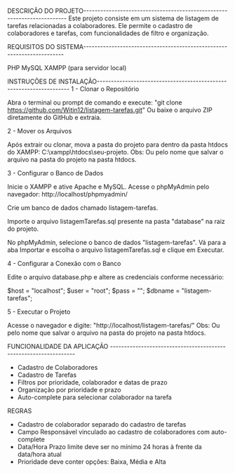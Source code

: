 DESCRIÇÃO DO PROJETO------------------------------------------------------------------------
Este projeto consiste em um sistema de listagem de tarefas relacionadas a colaboradores. Ele permite o cadastro de colaboradores e tarefas, com funcionalidades de filtro e organização.

REQUISITOS DO SISTEMA-----------------------------------------------------------------------

PHP
MySQL
XAMPP (para servidor local)

INSTRUÇÕES DE INSTALAÇÃO--------------------------------------------------------------------
1 - Clonar o Repositório

Abra o terminal ou prompt de comando e execute: "git clone https://github.com/Witin12/listagem-tarefas.git" Ou baixe o arquivo ZIP diretamente do GitHub e extraia.

2 - Mover os Arquivos

Após extrair ou clonar, mova a pasta do projeto para dentro da pasta htdocs do XAMPP: C:\xampp\htdocs\seu-projeto. Obs: Ou pelo nome que salvar o arquivo na pasta do projeto na pasta htdocs.

3 - Configurar o Banco de Dados

Inicie o XAMPP e ative Apache e MySQL. Acesse o phpMyAdmin pelo navegador: http://localhost/phpmyadmin/

Crie um banco de dados chamado listagem-tarefas.

Importe o arquivo listagemTarefas.sql presente na pasta "database" na raiz do projeto.

No phpMyAdmin, selecione o banco de dados "listagem-tarefas". Vá para a aba Importar e escolha o arquivo listagemTarefas.sql e clique em Executar.

4 - Configurar a Conexão com o Banco

Edite o arquivo database.php e altere as credenciais conforme necessário:

$host = "localhost";
$user = "root";
$pass = "";
$dbname = "listagem-tarefas";

5 - Executar o Projeto

Acesse o navegador e digite: "http://localhost/listagem-tarefas/" Obs: Ou pelo nome que salvar o arquivo na pasta do projeto na pasta htdocs.

FUNCIONALIDADE DA APLICAÇÃO -----------------------------------------------------------------

- Cadastro de Colaboradores
- Cadastro de Tarefas
- Filtros por prioridade, colaborador e datas de prazo
- Organização por prioridade e prazo
- Auto-complete para selecionar colaborador na tarefa

REGRAS

- Cadastro de colaborador separado do cadastro de tarefas
- Campo Responsável vinculado ao cadastro de colaboradores com auto-complete
- Data/Hora Prazo limite deve ser no mínimo 24 horas à frente da data/hora atual
- Prioridade deve conter opções: Baixa, Média e Alta
